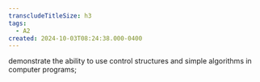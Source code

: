 ```yaml
---
transcludeTitleSize: h3
tags:
  - A2
created: 2024-10-03T08:24:38.000-0400
---
```

demonstrate the ability to use control structures and simple algorithms in computer programs;